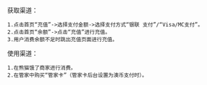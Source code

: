 获取渠道：

```
1.点击首页“充值”->选择支付金额->选择支付方式“银联 支付”/“Visa/MC支付”。              
2.点击首页“余额”->点击“充值”进行充值。
3.用户消费余额不足时跳出充值页面进行充值。
```

使用渠道：

```
1.在熊猫饿了商家进行消费。
2.在管家中购买“管家卡”（管家卡后台设置为澳币支付时）。
```



